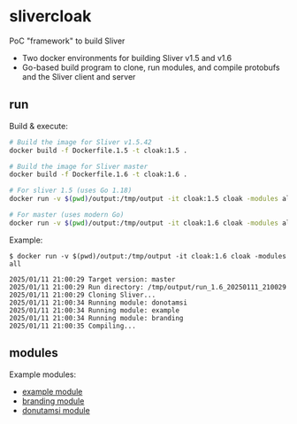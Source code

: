 # slivercloak

PoC "framework" to build Sliver

* Two docker environments for building Sliver v1.5 and v1.6
* Go-based build program to clone, run modules, and compile protobufs and the Sliver client and server

## run
Build & execute:

```bash
# Build the image for Sliver v1.5.42
docker build -f Dockerfile.1.5 -t cloak:1.5 .

# Build the image for Sliver master
docker build -f Dockerfile.1.6 -t cloak:1.6 .

# For sliver 1.5 (uses Go 1.18)
docker run -v $(pwd)/output:/tmp/output -it cloak:1.5 cloak -modules all

# For master (uses modern Go)
docker run -v $(pwd)/output:/tmp/output -it cloak:1.6 cloak -modules all
```

Example:

```
$ docker run -v $(pwd)/output:/tmp/output -it cloak:1.6 cloak -modules all
 
2025/01/11 21:00:29 Target version: master
2025/01/11 21:00:29 Run directory: /tmp/output/run_1.6_20250111_210029
2025/01/11 21:00:29 Cloning Sliver...
2025/01/11 21:00:34 Running module: donotamsi
2025/01/11 21:00:34 Running module: example
2025/01/11 21:00:34 Running module: branding
2025/01/11 21:00:35 Compiling...
```

## modules
Example modules:

* [example module](./builder/mod-example.go)
* [branding module](./builder/mod-branding.go)
* [donutamsi module](./builder/mod-donut.go)